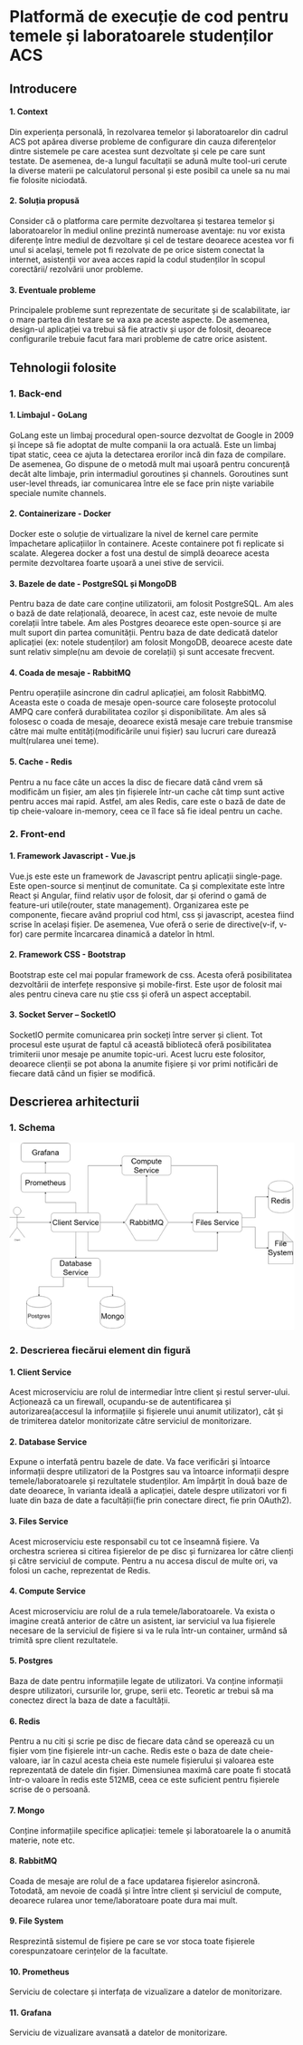 # Platformă de execuție de cod pentru temele și laboratoarele studenților ACS

## Introducere


#### 1. Context
Din experiența personală, în rezolvarea temelor și laboratoarelor din cadrul ACS pot apărea diverse probleme de configurare din cauza diferențelor dintre sistemele pe care acestea sunt dezvoltate și cele pe care sunt testate. De asemenea, de-a lungul facultații se adună multe tool-uri cerute la diverse materii pe calculatorul personal și este posibil ca unele sa nu mai fie folosite niciodată.

#### 2. Soluția propusă	
Consider că o platforma care permite dezvoltarea și testarea temelor și laboratoarelor în mediul online prezintă numeroase aventaje: nu vor exista diferențe între mediul de dezvoltare și cel de testare deoarece acestea vor fi unul si același, temele pot fi rezolvate de pe orice sistem conectat la internet, asistenții vor avea acces rapid la codul studenților în scopul corectării/ rezolvării unor probleme.

#### 3. Eventuale probleme
Principalele probleme sunt reprezentate de securitate și de scalabilitate, iar o mare partea din testare se va axa pe aceste aspecte. De asemenea, design-ul aplicației va trebui să fie atractiv și ușor de folosit, deoarece configurarile trebuie facut fara mari probleme de catre orice asistent.


## Tehnologii folosite


### 1. Back-end

#### 1. Limbajul - GoLang
GoLang este un limbaj procedural open-source dezvoltat de Google in 2009 și începe să fie adoptat de multe companii la ora actuală. Este un limbaj tipat static, ceea ce ajuta la detectarea erorilor incă din faza de compilare.
De asemenea, Go dispune de o metodă mult mai ușoară pentru concurență decât alte limbaje, prin intermadiul goroutines și channels. Goroutines sunt user-level threads, iar comunicarea între ele se face prin niște variabile speciale numite channels.

#### 2. Containerizare - Docker
Docker este o soluție de virtualizare la nivel de kernel care permite împachetare aplicațiilor în containere. Aceste containere pot fi replicate si scalate. Alegerea docker a fost una destul de simplă deoarece acesta permite dezvoltarea foarte ușoară a unei stive de servicii.

#### 3. Bazele de date - PostgreSQL și MongoDB
Pentru baza de date care conține utilizatorii, am folosit PostgreSQL. Am ales o bază de date relațională, deoarece, în acest caz, este nevoie de multe corelații între tabele. Am ales Postgres deoarece este open-source și are mult suport din partea comunității.
Pentru baza de date dedicată datelor aplicației (ex: notele studenților) am folosit MongoDB, deoarece aceste date sunt relativ simple(nu am devoie de corelații) și sunt accesate frecvent.

#### 4. Coada de mesaje - RabbitMQ
Pentru operațiile asincrone din cadrul aplicației, am folosit RabbitMQ. Aceasta este o coada de mesaje open-source care folosește protocolul AMPQ care conferă durabilitatea cozilor și disponibilitate. Am ales să folosesc o coada de mesaje, deoarece există mesaje care trebuie transmise către mai multe entități(modificările unui fișier) sau lucruri care durează mult(rularea unei teme).

#### 5. Cache - Redis
Pentru a nu face câte un acces la disc de fiecare dată când vrem să modificăm un fișier, am ales țin fișierele într-un cache cât timp sunt active pentru acces mai rapid. Astfel, am ales Redis, care este o bază de date de tip cheie-valoare in-memory, ceea ce îl face să fie ideal pentru un cache.


### 2. Front-end

#### 1. Framework Javascript - Vue.js
Vue.js este este un framework de Javascript pentru aplicații single-page. Este open-source si menținut de comunitate. Ca și complexitate este între React și Angular, fiind relativ ușor de folosit, dar și oferind o gamă de feature-uri utile(router, state management). Organizarea este pe componente, fiecare având propriul cod html, css și javascript, acestea fiind scrise în același fișier. De asemenea, Vue oferă o serie de directive(v-if, v-for) care permite încarcarea dinamică a datelor în html.

#### 2. Framework CSS - Bootstrap
Bootstrap este cel mai popular framework de css. Acesta oferă posibilitatea dezvoltării de interfețe responsive și mobile-first. Este ușor de folosit mai ales pentru cineva care nu știe css și oferă un aspect acceptabil.

#### 3. Socket Server – SocketIO
SocketIO permite comunicarea prin sockeți între server și client. Tot procesul este ușurat de faptul că această bibliotecă oferă posibilitatea trimiterii unor mesaje pe anumite topic-uri. Acest lucru este folositor, deoarece clienții se pot abona la anumite fișiere și vor primi notificări de fiecare dată când un fișier se modifică.


## Descrierea arhitecturii

### 1. Schema

![Diagrama Arhitectura](./arhitectura.png)


### 2. Descrierea fiecărui element din figură

#### 1. Client Service 
Acest microserviciu are rolul de intermediar între client și restul server-ului. Acționează ca un firewall, ocupandu-se de autentificarea și autorizarea(accesul la informațiile și fișierele unui anumit utilizator), cât și de trimiterea datelor monitorizate către serviciul de monitorizare.

#### 2. Database Service
Expune o interfată pentru bazele de date. Va face verificări și întoarce informații despre utilizatori de la Postgres sau va întoarce informații despre temele/laboratoarele și rezultatele studenților. Am împărțit în două baze de date deoarece, în varianta ideală a aplicației, datele despre utilizatori vor fi luate din baza de date a facultății(fie prin conectare direct, fie prin OAuth2).

#### 3. Files Service
Acest microserviciu este responsabil cu tot ce înseamnă fișiere. Va orchestra scrierea si citirea fișierelor de pe disc și furnizarea lor către clienți și către serviciul de compute. Pentru a nu accesa discul de multe ori, va folosi un cache, reprezentat de Redis.

#### 4. Compute Service 
Acest microserviciu are rolul de a rula temele/laboratoarele. Va exista o imagine creată anterior de către un asistent, iar serviciul va lua fișierele necesare de la serviciul de fișiere si va le rula într-un container, urmând să trimită spre client rezultatele.

#### 5. Postgres
Baza de date pentru informațiile legate de utilizatori. Va conține informații despre utilizatori, cursurile lor, grupe, serii etc. Teoretic ar trebui să ma conectez direct la baza de date a facultății.

#### 6. Redis
Pentru a nu citi și scrie pe disc de fiecare data când se operează cu un fișier vom ține fișierele intr-un cache. Redis este o baza de date cheie-valoare, iar în cazul acesta cheia este numele fișierului și valoarea este reprezentată de datele din fișier. Dimensiunea maximă care poate fi stocată într-o valoare în redis este 512MB, ceea ce este suficient pentru fișierele scrise de o persoană.

#### 7. Mongo
Conține informațiile specifice aplicației: temele și laboratoarele la o anumită materie, note etc.

#### 8. RabbitMQ
Coada de mesaje are rolul de a face updatarea fișierelor asincronă. Totodată, am nevoie de coadă și între între client și serviciul de compute, deoarece rularea unor teme/laboratoare poate dura mai mult.

#### 9. File System 
Resprezintă sistemul de fișiere pe care se vor stoca toate fișierele corespunzatoare cerințelor de la facultate.

#### 10. Prometheus 
Serviciu de colectare și interfața de vizualizare a datelor de monitorizare.


#### 11. Grafana
Serviciu de vizualizare avansată a datelor de monitorizare.